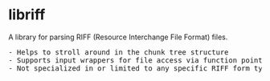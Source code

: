 # libriff
A library for parsing RIFF (Resource Interchange File Format) files.  

<pre>
- Helps to stroll around in the chunk tree structure
- Supports input wrappers for file access via function pointers, file and memory input is built in
- Not specialized in or limited to any specific RIFF form type, like WAVE
</pre>
